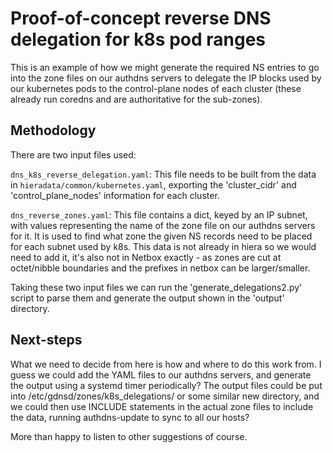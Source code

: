 # Proof-of-concept reverse DNS delegation for k8s pod ranges

This is an example of how we might generate the required NS entries to 
go into the zone files on our authdns servers to delegate the IP blocks 
used by our kubernetes pods to the control-plane nodes of each cluster 
(these already run coredns and are authoritative for the sub-zones).

## Methodology

There are two input files used:

`dns_k8s_reverse_delegation.yaml`: This file needs to be built from the 
data in `hieradata/common/kubernetes.yaml`, exporting the 'cluster_cidr' 
and 'control_plane_nodes' information for each cluster.

`dns_reverse_zones.yaml`: This file contains a dict, keyed by an IP subnet,
with values representing the name of the zone file on our authdns servers 
for it.  It is used to find what zone the given NS records need to be 
placed for each subnet used by k8s.  This data is not already in hiera so 
we would need to add it, it's also not in Netbox exactly - as zones are cut 
at octet/nibble boundaries and the prefixes in netbox can be larger/smaller.

Taking these two input files we can run the 'generate_delegations2.py' 
script to parse them and generate the output shown in the 'output' directory.

## Next-steps

What we need to decide from here is how and where to do this work from.  I 
guess we could add the YAML files to our authdns servers, and generate the 
output using a systemd timer periodically?  The output files could be 
put into /etc/gdnsd/zones/k8s_delegations/ or some similar new directory, 
and we could then use INCLUDE statements in the actual zone files to 
include the data, running authdns-update to sync to all our hosts?

More than happy to listen to other suggestions of course.
